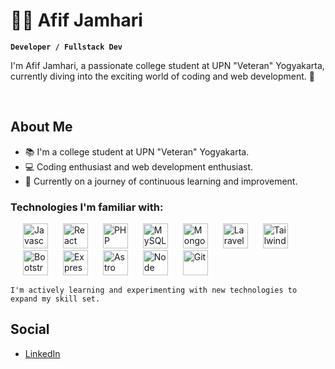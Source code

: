 # 👨‍🎓 Afif Jamhari

**`Developer / Fullstack Dev`**

I'm Afif Jamhari, a passionate college student at UPN "Veteran" Yogyakarta, currently diving into the exciting world of coding and web development. 🚀

<br>

## About Me

- 📚 I'm a college student at UPN "Veteran" Yogyakarta.
- 💻 Coding enthusiast and web development enthusiast.
- 🌱 Currently on a journey of continuous learning and improvement.

###  Technologies I'm familiar with:
<img style="padding-left: 20px;" height="40px" title="Javascript" src="https://cdn.jsdelivr.net/gh/devicons/devicon@latest/icons/javascript/javascript-original.svg" />
<img style="padding-left: 20px;" height="40px" title="React" src="https://cdn.jsdelivr.net/gh/devicons/devicon@latest/icons/react/react-original.svg" />
<img style="padding-left: 20px;" height="40px" title="PHP" src="https://cdn.jsdelivr.net/gh/devicons/devicon@latest/icons/php/php-original.svg" />
<img style="padding-left: 20px;" height="40px" title="MySQL" src="https://cdn.jsdelivr.net/gh/devicons/devicon@latest/icons/mysql/mysql-original-wordmark.svg" />
<img style="padding-left: 20px;" height="40px" title="MongoDB" src="https://cdn.jsdelivr.net/gh/devicons/devicon@latest/icons/mongodb/mongodb-original-wordmark.svg" />
<img style="padding-left: 20px;" height="40px" title="Laravel" src="https://cdn.jsdelivr.net/gh/devicons/devicon@latest/icons/laravel/laravel-original.svg" />
<img style="padding-left: 20px;" height="40px"title="TailwindCss" src="https://cdn.jsdelivr.net/gh/devicons/devicon@latest/icons/tailwindcss/tailwindcss-original.svg" />
<img style="padding-left: 20px;" height="40px" title="Bootstrap" src="https://cdn.jsdelivr.net/gh/devicons/devicon@latest/icons/bootstrap/bootstrap-original.svg" />
<img style="padding-left: 20px;" height="40px" title="Express" src="https://cdn.jsdelivr.net/gh/devicons/devicon@latest/icons/express/express-original-wordmark.svg" />
<img style="padding-left: 20px;" height="40px" title="Astro Js" src="https://cdn.jsdelivr.net/gh/devicons/devicon@latest/icons/astro/astro-original.svg" />
<img style="padding-left: 20px;" height="40px" title="Node" src="https://cdn.jsdelivr.net/gh/devicons/devicon@latest/icons/nodejs/nodejs-original-wordmark.svg" />
<img style="padding-left: 20px;" height="40px" title="Git" src="https://cdn.jsdelivr.net/gh/devicons/devicon@latest/icons/git/git-original.svg" />

<br>

`I'm actively learning and experimenting with new technologies to expand my skill set.`

## Social

- [LinkedIn](https://www.linkedin.com/in/afif-jamhari-672102152)